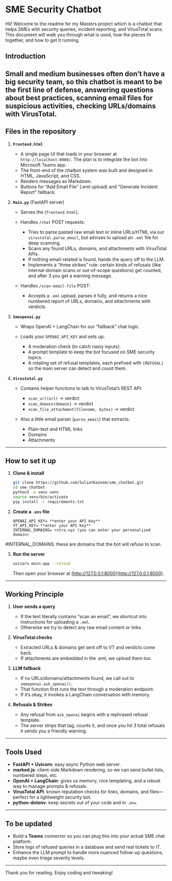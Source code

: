 # SME Security Chatbot

Hii! Welcome to the readme for my Masters project which is a chatbot that helps SMEs with security queries, incident reporting, and VirusTotal scans. This document will walk you through what is used, how the pieces fit together, and how to get it running. 


## Introduction

Small and medium businesses often don’t have a big security team, so this chatbot is meant to be the first line of defense, answering questions about best practices, scanning email files for suspicious activities, checking URLs/domains with VirusTotal.
---

## Files in the repository

1. **`Frontend.html`**

   - A single page UI that loads in your browser at `http://localhost:8000/`. The plan is to integrate the bot into Microsoft Teams app.
   - The front-end of the chatbot system was built and designed in HTML, JavaScript, and CSS.
   - Renders messages as Markdown.
   - Buttons for “Add Email File” (.eml upload) and “Generate Incident Report” fallback.

2. **`Main.py`** (FastAPI server)

   - Serves the (`frontend.html`).
   - Handles `/chat` POST requests:

     * Tries to parse pasted raw email text or inline URLs/HTML via our `virustotal.parse_email`, but advises to upload an `.eml` file for deep scanning.
     * Scans any found URLs, domains, and attachments with VirusTotal APIs.
     * If nothing email-related is found, hands the query off to the LLM.
     * Implements a “three strikes” rule: certain kinds of refusals (like internal-domain scans or out-of-scope questions) get counted, and after 3 you get a warning message.

   - Handles `/scan-email-file` POST:

     * Accepts a `.eml` upload, parses it fully, and returns a nice numbered report of URLs, domains, and attachments with verdicts.

3. **`Smeopenai.py`**

   - Wraps OpenAI + LangChain for our “fallback” chat logic.
   - Loads your `OPENAI_API_KEY` and sets up:

     * A moderation check (to catch nasty inputs).
     * A prompt template to keep the bot focused on SME security topics.
     * A rotating set of refusal templates, each prefixed with `[REFUSAL] ` so the main server can detect and count them.

4. **`Virustotal.py`**

   - Contains helper functions to talk to VirusTotal’s REST API:

     * `scan_url(url)` → verdict
     * `scan_domain(domain)` → verdict
     * `scan_file_attachment(filename, bytes)` → verdict
   - Also a little email parser (`parse_email`) that extracts:

     * Plain-text and HTML links
     * Domains
     * Attachments

---

## How to set it up

1. **Clone & install**

    ```bash
   git clone https://github.com/SuliatKazeem/sme_chatbot.git
   cd sme_chatbot
   python3 -m venv venv
   source venv/bin/activate
   pip install -r requirements.txt
   ```

2. **Create a `.env` file**

   ```env
   OPENAI_API_KEY= **enter your API Key**
   VT_API_KEY= **enter your API Key**
   INTERNAL_DOMAINS= rxtra.xyz (you can enter your personalized domain)
   ```

  #INTERNAL_DOMAINS: these are domains that the bot will refuse to scan.

3. **Run the server**

   ```bash
   uvicorn main:app --reload
   ```

   Then open your browser at [http://127.0.0.1:8000](http://127.0.0.1:8000).

---

## Working Principle

1. **User sends a query**

   - If the text literally contains “scan an email”, we shortcut into instructions for uploading a `.eml`.
   - Otherwise we try to detect any raw email content or links.

2. **VirusTotal checks**

   - Extracted URLs & domains get sent off to VT and verdicts come back.
   - If attachments are embedded in the .eml, we upload them too.

3. **LLM fallback**

   - If no URLs/domains/attachments found, we call out to `smeopenai.ask_openai()`.
   - That function first runs the text through a moderation endpoint.
   - If it’s okay, it invokes a LangChain conversation with memory.

4. **Refusals & Strikes**

   - Any refusal from `ask_openai` begins with a rephrased refusal template.
   - The server strips that tag, counts it, and once you hit 3 total refusals it sends you a friendly warning.

---

## Tools Used

- **FastAPI + Uvicorn**: easy async Python web server.
- **marked.js**: client-side Markdown rendering, so we can send bullet lists, numbered steps, etc.
- **OpenAI + LangChain**: gives us memory, nice templating, and a robust way to manage prompts & refusals.
- **VirusTotal API**: known reputation checks for links, domains, and files—perfect for a lightweight security bot.
- **python-dotenv**: keep secrets out of your code and in `.env`.

---

## To be updated

- Build a **Teams** connector so you can plug this into your actual SME chat platform.
- Store logs of refused queries in a database and send real tickets to IT.
- Enhance the LLM prompt to handle more nuanced follow-up questions, maybe even triage severity levels.

---

Thank you for reading. Enjoy coding and tweaking!
